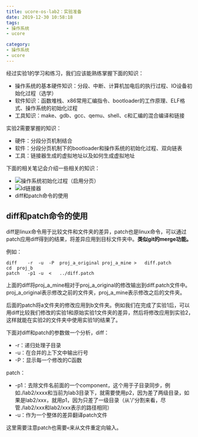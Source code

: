 ```yaml
---
title: ucore-os-lab2：实验准备
date: 2019-12-30 10:58:18
tags:
- 操作系统
- ucore

category:
- 操作系统
- ucore
---
```

经过实验1的学习和练习，我们应该能熟练掌握下面的知识：
* 操作系统的基本硬件知识：分段、中断、计算机加电后的执行过程、IO设备初始化过程（选学）
* 软件知识：函数堆栈、x86常用汇编指令、bootloader的工作原理、ELF格式、操作系统的初始化过程
* 工具知识：make、gdb、gcc、qemu、shell、c和汇编的混合编译和链接

实验2需要掌握的知识：
* 硬件：分段分页机制结合
* 软件：分段分页机制下的bootloader和操作系统的初始化过程、双向链表
* 工具：链接器生成的虚拟地址以及如何生成虚拟地址

下面的相关笔记会介绍一些相关的知识：
* ![操作系统初始化过程（启用分页）](#)
* ![ld链接器](#)
* diff和patch命令的使用


## diff和patch命令的使用
diff是linux命令用于比较文件和文件夹的差异，patch也是linux命令，可以通过patch应用diff得到的结果，将差异应用到目标文件夹中。**类似git的merge功能。**

例如：
```shell
diff	-r	-u	-P	proj_a_original	proj_a_mine	>	diff.patch
cd	proj_b
patch	-p1	-u	<	../diff.patch
```
上面的diff将proj_a_mine相对于proj_a_original的修改输出到diff.patch文件中。proj_a_original表示修改之前的文件夹，proj_a_mine表示修改之后的文件夹。

后面的patch将a文件夹的修改应用到b文件夹。例如我们在完成了实验1后，可以用diff比较我们修改的实验1和原始实验1文件夹的差异，然后将修改应用到实验2，这样就能在实验2的文件夹中使用实验1的结果了。

下面对diff和patch的参数做一个分析，diff：
* -r：递归处理子目录
* -u：在合并的上下文中输出行号
* -P：显示每一个修改的C函数

patch：
* -p1：去除文件名前面的一个component，这个用于子目录同步，例如./lab2/xxxx和当前为lab3目录下，就需要使用p2，因为差了两级目录，如果是lab2/xxx，就用p1，因为只差了一级目录（从'/'分割来看，尽管./lab2/xxx和lab2/xxx表示的路径相同）
* -u：作为一个整体的差异翻译patch文件

这里需要注意patch也需要`<`来从文件重定向输入。